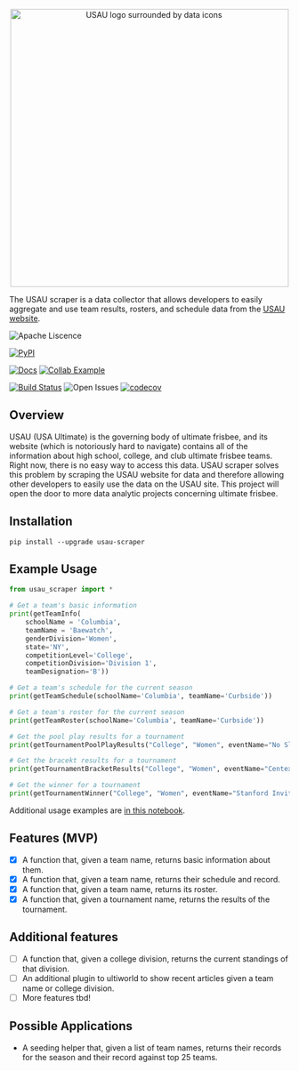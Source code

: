 <p align="center">
<img width="500" alt="USAU logo surrounded by data icons" src="https://user-images.githubusercontent.com/16248113/235183543-063d7200-5dcb-491d-bdbe-2eeaea6b5eee.png">
</p>

The USAU scraper is a data collector that allows developers to easily aggregate and use team results, rosters, and schedule data from the [USAU website](https://play.usaultimate.org/events/tournament/?ViewAll=false&IsLeagueType=false&IsClinic=false&FilterByCategory=AE).

![Apache Liscence](https://img.shields.io/github/license/erin2722/usau-scraper?color=f72d2d)

[![PyPI](https://img.shields.io/pypi/v/usau-scraper?color=2d2df7)](https://pypi.org/project/usau-scraper/)

[![Docs](https://img.shields.io/badge/documentation-gh%20pages-%23fffb03)](https://erin2722.github.io/usau-scraper/)
[![Collab Example](https://colab.research.google.com/assets/colab-badge.svg)](https://colab.research.google.com/github/erin2722/usau-scraper/blob/main/examples/usau_scraper_example.ipynb)

[![Build Status](https://github.com/erin2722/usau-scraper/workflows/Build%20Status/badge.svg?branch=main)](https://github.com/erin2722/usau-scraper/actions?query=workflow%3A%22Build+Status%22)
![Open Issues](https://img.shields.io/github/issues/erin2722/usau-scraper?color=f79502)
[![codecov](https://codecov.io/gh/erin2722/usau-scraper/branch/main/graph/badge.svg)](https://codecov.io/gh/erin2722/usau-scraper)

## Overview

USAU (USA Ultimate) is the governing body of ultimate frisbee, and its website (which is notoriously hard to navigate) contains all of the information about high school, college, and club ultimate frisbee teams. Right now, there is no easy way to access this data. USAU scraper solves this problem by scraping the USAU website for data and therefore allowing other developers to easily use the data on the USAU site. This project will open the door to more data analytic projects concerning ultimate frisbee.

## Installation

`pip install --upgrade usau-scraper`

## Example Usage

```python
from usau_scraper import *

# Get a team's basic information
print(getTeamInfo(
    schoolName = 'Columbia', 
    teamName = 'Baewatch', 
    genderDivision='Women', 
    state='NY', 
    competitionLevel='College', 
    competitionDivision='Division 1', 
    teamDesignation='B'))

# Get a team's schedule for the current season
print(getTeamSchedule(schoolName='Columbia', teamName='Curbside'))

# Get a team's roster for the current season
print(getTeamRoster(schoolName='Columbia', teamName='Curbside'))

# Get the pool play results for a tournament
print(getTournamentPoolPlayResults("College", "Women", eventName="No Sleep Till Brooklyn", season=2023))

# Get the bracekt results for a tournament
print(getTournamentBracketResults("College", "Women", eventName="Centex", season=2022))

# Get the winner for a tournament
print(getTournamentWinner("College", "Women", eventName="Stanford Invite", season=2023))
```

Additional usage examples are [in this notebook](https://colab.research.google.com/github/erin2722/usau-scraper/blob/main/examples/usau_scraper_example.ipynb#scrollTo=20Fjgtxr35ES).

## Features (MVP)

- [x] A function that, given a team name, returns basic information about them.
- [x] A function that, given a team name, returns their schedule and record.
- [x] A function that, given a team name, returns its roster.
- [x] A function that, given a tournament name, returns the results of the tournament.

## Additional features

- [ ] A function that, given a college division, returns the current standings of that division.
- [ ] An additional plugin to ultiworld to show recent articles given a team name or college division.
- [ ] More features tbd!

## Possible Applications

- A seeding helper that, given a list of team names, returns their records for the season and their record against top 25 teams.
